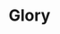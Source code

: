 ---
layout: default
title: Glory
event: Selma to Montgoemry March
category:
artist: Common and John Legend
genre: Hip hop, soul
writer: John Stephens, Lonnie Lynn, Che Smith
label: ARTium/Def Jam Recordings a div. of UMG Recordings & Getting Out Our Dreams/Columbia Records/Sony Music Entertainment
producer:
award1: Academy Award for Best Orginal Song, 2015 
award2: Golden Globe for Best Orginal Song, 2015
award3: Best Song Written for Visual Media, 2016
released: 2014
video: https://player.vimeo.com/video/124639985 
description: Lorem ipsum dolor sit amet, consectetur adipiscing elit, sed do eiusmod tempor incididunt ut labore et dolore magna aliqua. Semper quis lectus nulla at volutpat diam ut venenatis tellusLorem ipsum dolor sit amet, consectetur adipiscing elit, sed do eiusmod tempor incididunt ut labore et dolore magna aliqua. Semper quis lectus nulla at volutpat diam ut venenatis tellus

---